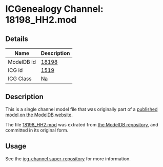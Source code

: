 # ICGenealogy Channel: 18198\_HH2.mod

## Details

Name | Description
---- | -----------
ModelDB id | [18198](http://senselab.med.yale.edu/ModelDB/ShowModel.cshtml?model=18198)
ICG id | [1519](http://icg.neurotheory.ox.ac.uk/channels/2/1519)
ICG Class | [Na](http://icg.neurotheory.ox.ac.uk/channels/2)

## Description

This is a single channel model file that was originally part of a [published model on the ModelDB website](http://senselab.med.yale.edu/mModelDB/ShowModel.cshtml?model=18198).

The file [18198\_HH2.mod](18198_HH2.mod) was extrated from [the ModelDB repository](http://senselab.med.yale.edu/ModelDB/ShowModel.cshtml?model=18198), and committed in its original form.

## Usage

See the [icg-channel super-repository](https://github.com/icgenealogy/icg-channels) for more information.